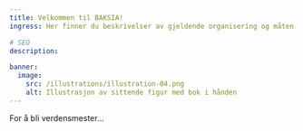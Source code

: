 ```yaml
---
title: Velkommen til BAKSIA!
ingress: Her finner du beskrivelser av gjeldende organisering og måten vi jobber på når vi utvikler og forvalter digitale løsninger for våre brukere.

# SEO
description:

banner:
  image:
    src: /illustrations/illustration-04.png
    alt: Illustrasjon av sittende figur med bok i hånden
---
```


For å bli verdensmester...
